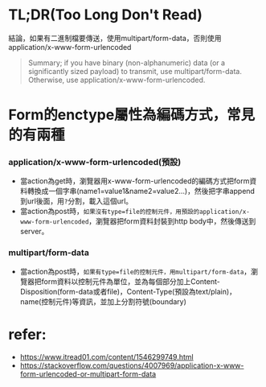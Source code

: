 # TL;DR(Too Long Don't Read)
結論，如果有二進制檔要傳送，使用multipart/form-data，否則使用application/x-www-form-urlencoded
> Summary; if you have binary (non-alphanumeric) data (or a significantly sized payload) to transmit, use multipart/form-data. Otherwise, use application/x-www-form-urlencoded.

# Form的enctype屬性為編碼方式，常見的有兩種
### application/x-www-form-urlencoded(預設)
- 當action為get時，瀏覽器用x-www-form-urlencoded的編碼方式把form資料轉換成一個字串(name1=value1&name2=value2...)，然後把字串append到url後面，用`?`分割，載入這個url。
- 當action為post時，`如果沒有type=file的控制元件，用預設的application/x-www-form-urlencoded`，瀏覽器把form資料封裝到http body中，然後傳送到server。

### multipart/form-data
- 當action為post時，`如果有type=file的控制元件，用multipart/form-data`，瀏覽器把form資料以控制元件為單位，並為每個部分加上Content-Disposition(form-data或者file)，Content-Type(預設為text/plain)，name(控制元件)等資訊，並加上分割符號(boundary)



# refer:
- https://www.itread01.com/content/1546299749.html
- https://stackoverflow.com/questions/4007969/application-x-www-form-urlencoded-or-multipart-form-data